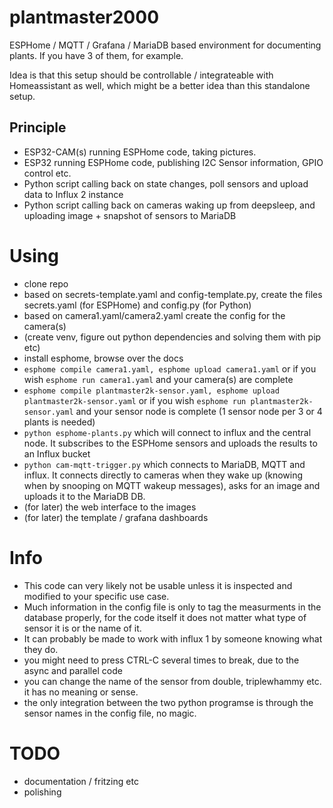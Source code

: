 # plantmaster2000
ESPHome / MQTT / Grafana / MariaDB based environment for documenting plants. If you have 3 of them, for example.

Idea is that this setup should be controllable / integrateable with Homeassistant as well, which might be a better idea than this standalone setup.

## Principle
* ESP32-CAM(s) running ESPHome code, taking pictures.
* ESP32 running ESPHome code, publishing I2C Sensor information, GPIO control etc.
* Python script calling back on state changes, poll sensors and upload data to Influx 2 instance
* Python script calling back on cameras waking up from deepsleep, and uploading image + snapshot of sensors to MariaDB

# Using
* clone repo
* based on secrets-template.yaml and config-template.py, create the files secrets.yaml (for ESPHome) and config.py (for Python)
* based on camera1.yaml/camera2.yaml create the config for the camera(s)
* (create venv, figure out python dependencies and solving them with pip etc)
* install esphome, browse over the docs
* ```esphome compile camera1.yaml, esphome upload camera1.yaml``` or if you wish ```esphome run camera1.yaml``` and your camera(s) are complete
* ```esphome compile plantmaster2k-sensor.yaml, esphome upload plantmaster2k-sensor.yaml``` or if you wish ```esphome run plantmaster2k-sensor.yaml``` and your sensor node is complete (1 sensor node per 3 or 4 plants is needed)
* ```python esphome-plants.py``` which will connect to influx and the central node. It subscribes to the ESPHome sensors and uploads the results to an Influx bucket
* ```python cam-mqtt-trigger.py``` which connects to MariaDB, MQTT and influx. It connects directly to cameras when they wake up (knowing when by snooping on MQTT wakeup messages), asks for an image and uploads it to the MariaDB DB.
* (for later) the web interface to the images
* (for later) the template / grafana dashboards 


# Info
* This code can very likely not be usable unless it is inspected and modified to your specific use case.
* Much information in the config file is only to tag the measurments in the database properly, for the code itself it does not matter what type of sensor it is or the name of it.
* It can probably be made to work with influx 1 by someone knowing what they do.
* you might need to press CTRL-C several times to break, due to the async and parallel code
* you can change the name of the sensor from double, triplewhammy etc. it has no meaning or sense.
* the only integration between the two python programse is through the sensor names in the config file, no magic.


# TODO
* documentation / fritzing etc
* polishing
